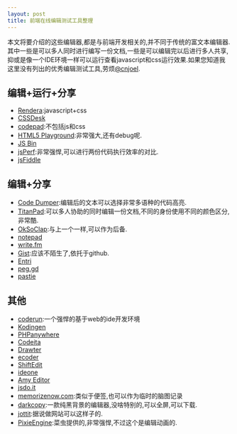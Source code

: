 ```yaml
---
layout: post
title: 前端在线编辑测试工具整理
---
```


本文将要介绍的这些编辑器,都是与前端开发相关的,并不同于传统的富文本编辑器.其中一些是可以多人同时进行编写一份文档,一些是可以编辑完以后进行多人共享,抑或是像一个IDE环境一样可以运行查看javascript和css运行效果.如果您知道我这里没有列出的优秀编辑测试工具,劳烦[@cnjoel][].

## 编辑+运行+分享

-   [Rendera][]:javascript+css
-   [CSSDesk][]
-   [codepad][]:不包括js和css
-   [HTML5 Playground][]:非常强大,还有debug呢.
-   [JS Bin][]
-   [jsPerf][]:非常强悍,可以进行两份代码执行效率的对比.
-   [jsFiddle][]

## 编辑+分享

-   [Code Dumper][]:编辑后的文本可以选择非常多语种的代码高亮.
-   [TitanPad][]:可以多人协助的同时编辑一份文档,不同的身份使用不同的颜色区分,非常酷.
-   [OkSoClap][]:与上一个一样,可以作为后备.
-   [notepad][]
-   [write.fm][]
-   [Gist][]:应该不陌生了,依托于github.
-   [Entri][]
-   [peg.gd][]
-   [pastie][]

## 其他

-   [coderun][]:一个强悍的基于web的ide开发环境
-   [Kodingen][]
-   [PHPanywhere][]
-   [Codeita][]
-   [Drawter][]
-   [ecoder][]
-   [ShiftEdit][]
-   [ideone][]
-   [Amy Editor][]
-   [jsdo.it][]
-   [memorizenow.com][]:类似于便签,也可以作为临时的脑图记录
-   [darkcopy][]:一款纯黑背景的编辑器,没啥特别的,可以全屏,可以下载.
-   [jottit][]:据说做网站可以这样子的.
-   [PixieEngine][]:菜虫提供的,非常强悍,不过这个是编辑动画的.

  [Rendera]: http://rendera.heroku.com/
  [CSSDesk]: http://cssdesk.com/
  [codepad]: http://codepad.org/
  [HTML5 Playground]: http://playground.html5rocks.com/
  [JS Bin]: http://jsbin.com/
  [jsPerf]: http://jsperf.com/
  [jsFiddle]: http://www.jsfiddle.net/
  [Code Dumper]: http://codedumper.com/
  [TitanPad]: http://titanpad.com/
  [OkSoClap]: http://oksoclap.com/
  [notepad]: http://notepad.cc
  [write.fm]: http://write.fm/
  [Gist]: http://gist.github.com/
  [Entri]: http://entri.co/
  [peg.gd]: http://peg.gd/
  [pastie]: http://pastie.org/
  [coderun]: http://www.coderun.com/ide/
  [Kodingen]: http://kodingen.com/
  [PHPanywhere]: http://phpanywhere.net
  [Codeita]: http://www.codeita.com
  [Drawter]: http://drawter.com/
  [ecoder]: http://ecoder.quintalinda.com/
  [ShiftEdit]: http://shiftedit.net/
  [ideone]: http://ideone.com/
  [Amy Editor]: http://www.amyeditor.com/
  [jsdo.it]: http://jsdo.it/
  [memorizenow.com]: http://www.memorizenow.com/
  [darkcopy]: http://darkcopy.com/
  [jottit]: http://jottit.com/
  [PixieEngine]: http://pixieengine.com/
  [@cnjoel]: http://twitter.com/cnjoel